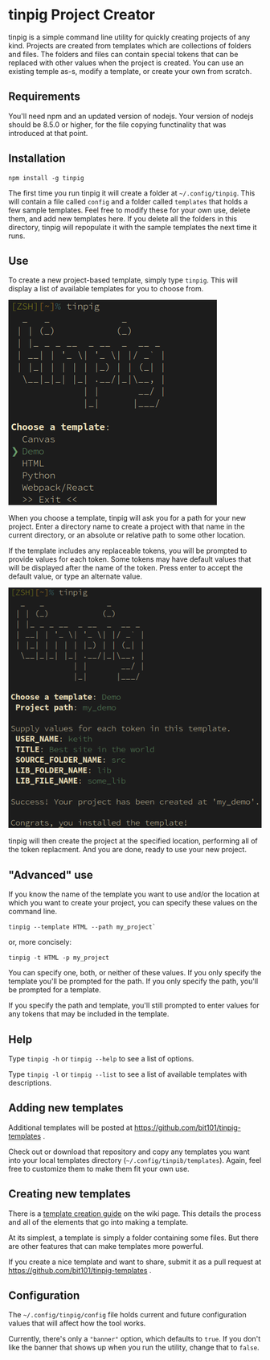 # tinpig Project Creator

tinpig is a simple command line utility for quickly creating projects of any kind. Projects are created from templates which are collections of folders and files. The folders and files can contain special tokens that can be replaced with other values when the project is created. You can use an existing temple as-s, modify a template, or create your own from scratch.

## Requirements

You'll need npm and an updated version of nodejs. Your version of nodejs should be 8.5.0 or higher, for the file copying functinality that was introduced at that point.


## Installation

``` shell
npm install -g tinpig
```

The first time you run tinpig it will create a folder at `~/.config/tinpig`. This will contain a file called `config` and a folder called `templates` that holds a few sample templates. Feel free to modify these for your own use, delete them, and add new templates here. If you delete all the folders in this directory, tinpig will repopulate it with the sample templates the next time it runs.

## Use

To create a new project-based template, simply type `tinpig`. This will display a list of available templates for you to choose from.

![screenshot](images/tinpig_01.png)

When you choose a template, tinpig will ask you for a path for your new project. Enter a directory name to create a project with that name in the current directory, or an absolute or relative path to some other location.

If the template includes any replaceable tokens, you will be prompted to provide values for each token. Some tokens may have default values that will be displayed after the name of the token. Press enter to accept the default value, or type an alternate value.

![screenshot](images/tinpig_02.png)

tinpig will then create the project at the specified location, performing all of the token replacment. And you are done, ready to use your new project.

## "Advanced" use

If you know the name of the template you want to use and/or the location at which you want to create your project, you can specify these values on the command line.

``` shell
tinpig --template HTML --path my_project`
```

or, more concisely:

``` shell
tinpig -t HTML -p my_project
```

You can specify one, both, or neither of these values. If you only specify the template you'll be prompted for the path. If you only specify the path, you'll be prompted for a template.

If you specify the path and template, you'll still prompted to enter values for any tokens that may be included in the template.

## Help

Type `tinpig -h` or `tinpig --help` to see a list of options.

Type `tinpig -l` or `tinpig --list` to see a list of available templates with descriptions.

## Adding new templates

Additional templates will be posted at https://github.com/bit101/tinpig-templates .

Check out or download that repository and copy any templates you want into your local templates directory (`~/.config/tinpib/templates`). Again, feel free to customize them to make them fit your own use.

## Creating new templates

There is a [template creation guide](https://github.com/bit101/tinpig/wiki/Tinpig-Template-Guide) on the wiki page. This details the process and all of the elements that go into making a template.

At its simplest, a template is simply a folder containing some files. But there are other features that can make templates more powerful.

If you create a nice template and want to share, submit it as a pull request at https://github.com/bit101/tinpig-templates .

## Configuration

The `~/.config/tinpig/config` file holds current and future configuration values that will affect how the tool works.

Currently, there's only a `"banner"` option, which defaults to `true`. If you don't like the banner that shows up when you run the utility, change that to `false`.
